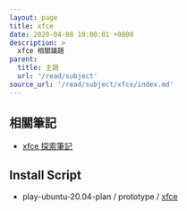 ```yaml
---
layout: page
title: xfce
date: 2020-04-08 10:00:01 +0800
description: >
  xfce 相關議題
parent:
  title: 主題
  url: '/read/subject'
source_url: '/read/subject/xfce/index.md'
---
```



## 相關筆記

* [xfce 探索筆記](https://samwhelp.github.io/note-about-xfce/)


## Install Script

* play-ubuntu-20.04-plan / prototype / [xfce](https://github.com/samwhelp/play-ubuntu-20.04-plan/tree/master/prototype/xfce)
